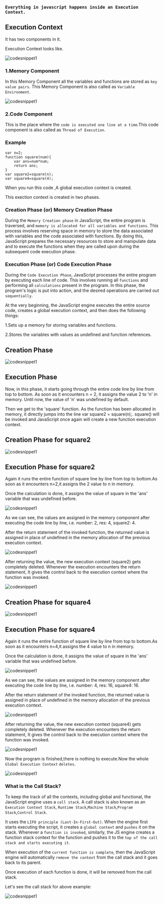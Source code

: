 ### `Everything in javascript happens inside an Execution Context.`

## Execution Context

It has two components in it.

Execution Context looks like.

![codesnippet1](./assets/codesnippet1.png)

### 1.Memory Component

In this Memory Component all the variables and functions are stored as `key value pairs`.
This Memory Component is also called as `Variable Environment`.

![codesnippet1](./assets/codesnippet2.png)

### 2.Code Component

This is the place where the `code is executed one line at a time`.This code component is also called as `Thread of Execution`.

### Example

```
var n=2;
function square(num){
    var ans=num*num;
    return ans;
}
var square2=square(n);
var square4=square(4);
```

When you run this code ,A global execution context is created.

This exection context is created in two phases.

### Creation Phase (or) Memory Creation Phase

During the `Memory Creation phase` in JavaScript, the entire program is traversed, and `memory is allocated for all variables and functions`. This process involves reserving space in memory to store the data associated with variables and the code associated with functions. By doing this, JavaScript prepares the necessary resources to store and manipulate data and to execute the functions when they are called upon during the subsequent code execution phase.

### Execution Phase (or) Code Execution Phase

During the `Code Execution Phase`, JavaScript processes the entire program by executing each line of code. This involves running all `functions` and performing all `calculations` present in the program. In this phase, the program's logic is put into action, and the desired operations are carried out `sequentially`.

At the very beginning, the JavaScript engine executes the entire source code, creates a global execution context, and then does the following things:

1.Sets up a memory for storing variables and functions.

2.Stores the variables with values as undefined and function references.

## Creation Phase

![codesnippet1](./assets/codesnippet3.png)

## Execution Phase

Now, in this phase, it starts going through the entire code line by line from top to bottom. As soon as it encounters n = 2, it assigns the value 2 to 'n' in memory. Until now, the value of 'n' was undefined by default.

Then we get to the 'square' function. As the function has been allocated in memory, it directly jumps into the line var square2 = square(n);. square() will be invoked and JavaScript once again will create a new function execution context.

## Creation Phase for square2

![codesnippet1](./assets/codesnippet4.png)

## Execution Phase for square2

Again it runs the entire function of square line by line from top to bottom.As soon as it encounters n=2,it assigns the 2 value to n in memory.

Once the calculation is done, it assigns the value of square in the 'ans' variable that was undefined before.

![codesnippet1](./assets/codesnippet5.png)

As we can see, the values are assigned in the memory component after executing the code line by line, i.e. number: 2, res: 4, square2: 4.

After the return statement of the invoked function, the returned value is assigned in place of undefined in the memory allocation of the previous execution context.

![codesnippet1](./assets/codesnippet6.png)

After returning the value, the new execution context (square2) gets completely deleted. Whenever the execution encounters the return statement, It gives the control back to the execution context where the function was invoked.

![codesnippet1](./assets/codesnippet7.png)

## Creation Phase for square4

![codesnippet1](./assets/codesnippet8.png)

## Execution Phase for square4

Again it runs the entire function of square line by line from top to bottom.As soon as it encounters n=4,it assigns the 4 value to n in memory.

Once the calculation is done, it assigns the value of square in the 'ans' variable that was undefined before.

![codesnippet1](./assets/codesnippet9.png)

As we can see, the values are assigned in the memory component after executing the code line by line, i.e. number: 4, res: 16, square4: 16.

After the return statement of the invoked function, the returned value is assigned in place of undefined in the memory allocation of the previous execution context.

![codesnippet1](./assets/codesnippet10.png)

After returning the value, the new execution context (square4) gets completely deleted. Whenever the execution encounters the return statement, It gives the control back to the execution context where the function was invoked.

![codesnippet1](./assets/codesnippet11.png)

Now the program is finished,there is nothing to execute.Now the whole `Global Execution Context` `deletes`.

![codesnippet1](./assets/codesnippet12.png)

### What is the Call Stack?

To keep the track of all the contexts, including global and functional, the JavaScript engine uses a `call stack`. A call stack is also known as an `Execution Context Stack`, `Runtime Stack`,`Machine Stack`,`Program Stack`,`Control Stack`.

It uses the `LIFO principle (Last-In-First-Out)`. When the engine first starts executing the script, it creates a `global context` and `pushes` it on the stack. Whenever a `function is invoked`, similarly, the JS engine creates a function stack context for the function and pushes it to the `top of the call stack and starts executing it`.

When execution of the `current function is complete`, then the JavaScript engine will automatically `remove the context` from the call stack and it goes back to its parent.

Once execution of each function is done, it will be removed from the call stack.

Let's see the call stack for above example:

![codesnippet1](./assets/callstack.png)
